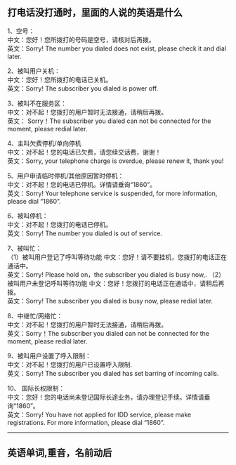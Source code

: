 ## 打电话没打通时，里面的人说的英语是什么

1、空号：  
中文：您好！您所拨打的号码是空号，请核对后再拨。  
英文：Sorry! The number you dialed does not exist, please check it and dial later.

2、被叫用户关机：  
中文：您好！您所拨打的电话已关机。  
英文：Sorry! The subscriber you dialed is power off.

3、被叫不在服务区：  
中文：对不起！您拨打的用户暂时无法接通，请稍后再拨。  
英文：
Sorry！The subscriber you dialed can not be connected for the moment, please redial later.

4、主叫欠费停机/单向停机  
中文：对不起！您的电话已欠费，请您续交话费，谢谢！  
英文：Sorry, your telephone charge is overdue, please renew it, thank you!

5、用户申请临时停机/其他原因暂时停机：  
中文：对不起！您的电话已停机。详情请垂询“1860”。  
英文：Sorry! Your telephone service is suspended, for more information, please dial “1860”.

6、被叫停机：  
中文：对不起！您拨打的电话已停机。  
英文：Sorry! The number you dialed is out of service.

7、被叫忙：  
（1）被叫用户登记了呼叫等待功能 
中文：您好！请不要挂机，您拨打的电话正在通话中。  
英文：Sorry! Please hold on，the subscriber you dialed is busy now,.
（2）被叫用户未登记呼叫等待功能
中文：您好！您拨打的电话正在通话中，请稍后再拨。  
英文：Sorry! The subscriber you dialed is busy now, please redial later.

8、中继忙/网络忙：  
中文：对不起！您拨打的用户暂时无法接通，请稍后再拨。  
英文：Sorry！The subscriber you dialed can not be connected for the moment, please redial later.

9、被叫用户设置了呼入限制：  
中文：对不起！您拨打的用户已设置呼入限制.  
英文：Sorry! The subscriber you dialed has set barring of incoming calls.

10、 国际长权限制：  
中文：您好！您的电话尚未登记国际长途业务，请办理登记手续。详情请垂询“1860”。  
英文：Sorry! You have not applied for IDD service, please make registrations. For more information, please dial “1860”.

---


## 英语单词,重音，名前动后

